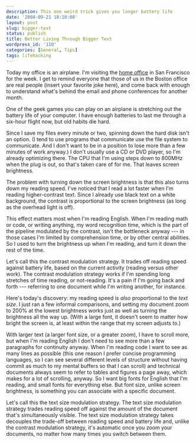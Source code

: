 ```yaml
---
description: This one weird trick gives you longer battery life
date: '2004-09-21 18:10:08'
layout: post
slug: bigger-text
status: publish
title: Better Living Through Bigger Text
wordpress_id: '110'
categories: [General, Tips]
tags: lifehacking
---
```


Today my office is an airplane.  I'm visiting the [home office](http://www.laszlosystems.com) in San Francisco for the week.  I get to remind everyone that those of us in the Boston office are real people (insert your favorite joke here), and come back with enough to understand what's behind the email and phone conferences for another month.

One of the geek games you can play on an airplane is stretching out the battery life of your computer.  I have enough batteries to last me through a six-hour flight now, but old habits die hard.

Since I save my files every minute or two, spinning down the hard disk isn't an option.  (I tend to use programs that communicate use the file system to communicate.  And I don't want to be in a position to lose more than a few minutes of work anyway.)  I don't usually use a CD or DVD player, so I'm already optimizing there.  The CPU that I'm using steps down to 800MHz when the plug is out, so that's taken care of for me.  That leaves screen brightness.

The problem with turning down the screen brightness is that this also turns down my reading speed.  I've noticed that I read a lot faster when I'm reading higher-contrast text.  Since I already use black text on a white background, the contrast is proportional to the screen brightness (as long as the overhead light is off).

This effect matters most when I'm reading English.  When I'm reading math or code, or writing anything, my word recognition time, which is the part of the pipeline modulated by the contrast, isn't the bottleneck anyway --- in those cases I'm limited by comprehension time, or by other central abilities.  So I used to turn the brightness up when I'm reading, and turn it down the rest of the time.

Let's call this the contrast modulation strategy.  It trades off reading speed against battery life, based on the current activity (reading versus other work).  The contrast modulation strategy works if I'm spending long stretches of time reading, or not-reading.  It's a pain if I'm going back and forth --- referring to one document while I'm writing another, for instance.

Here's today's discovery: my reading speed is *also* proportional to the *text size*.  I just ran a few informal comparisons, and setting my document zoom to 200% at the lowest brightness works just as well as turning the brightness all the way up.  (With a large font, it doesn't seem to matter how bright the screen is, at least within the range that my screen adjusts to.)

With larger text (a larger font size, or a greater zoom), I have to scroll more, but when I'm reading English I don't need to see more than a few paragraphs for continuity anyway.  When I'm reading code I want to see as many lines as possible (this one reason I prefer concise programming languages, so I can see several different levels of structure without having commit as much to my mental buffers so that I can scroll) and technical documents always seem to refer to tables and figures a page away, which makes for a lot of scrolling, anyway.  So I want big fonts for English that I'm reading, and small fonts for everything else.  But font size, unlike screen brightness, is something you can associate with a specific document.

Let's call this the text size modulation strategy.  The text size modulation strategy trades reading speed off against the amount of the document that's simultaneously visible.  The text size modulation strategy takes decouples the trade-off between reading speed and battery life and, unlike the contrast modulation strategy, it's automatic once you zoom your documents, no matter how many times you switch between them.

